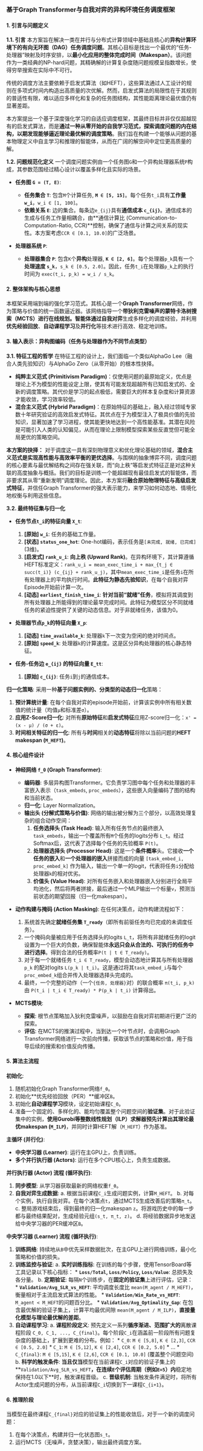 ### **基于Graph Transformer与自我对弈的异构环境任务调度框架**

#### 1. 引言与问题定义

**1.1. 引言**
本方案旨在解决一类在并行与分布式计算领域中基础且核心的**异构计算环境下的有向无环图（DAG）任务调度问题**。其核心目标是找出一个最优的“任务-处理器”映射及时序安排，以**最小化应用的整体完成时间（Makespan）**。该问题作为一类经典的NP-hard问题，其精确解的计算复杂度随问题规模呈指数增长，使得穷举搜索在实际中不可行。

传统的调度方法主要依赖于启发式算法（如HEFT），这些算法通过人工设计的规则在多项式时间内构造出高质量的次优解。然而，启发式算法的局限性在于其规则的普适性有限，难以适应多样化和复杂的任务图结构，其性能距离理论最优值仍有显著差距。

本方案提出一个基于深度强化学习的自适应调度框架，其最终目标并非仅仅超越现有的启发式算法，而是**通过一种从零开始的自我学习范式，探索调度问题的内在结构，以期发现能够逼近理论最优解的调度策略**。我们旨在构建一个能够从问题的基本物理定义中自主学习和推理的智能体，从而在广阔的解空间中定位更高质量的解。

**1.2. 问题规范化定义**
一个调度问题实例由一个任务图`G`和一个异构处理器系统`P`构成，其参数范围经过精心设计以覆盖多样化且实际的场景。

*   **任务图 `G = (T, E)`**:
    *   **任务集合 `T`**: 包含`M`个计算任务, **`M ∈ [5, 15]`**。每个任务`t_i`具有**工作量 `w_i`**，`w_i ∈ [1, 100]`。
    *   **依赖关系 `E`**: 边的集合。每条边`e_{ij}`具有**通信成本 `c_{ij}`**。通信成本的生成与任务工作量相耦合，由**通信计算比 (Communication-to-Computation-Ratio, CCR)**控制，确保了通信与计算之间关系的现实性。本方案考虑`CCR ∈ [0.1, 10.0]`的广泛场景。

*   **处理器系统 `P`**:
    *   **处理器集合 `P`**: 包含`K`个**异构**处理器, **`K ∈ [2, 6]`**。每个处理器`p_k`具有一个**处理速度 `s_k`**，`s_k ∈ [0.5, 2.0]`。因此，任务`t_i`在处理器`p_k`上的执行时间为 `exec(t_i, p_k) = w_i / s_k`。

#### 2. 整体架构与核心思想

本框架采用端到端的强化学习范式。其核心是一个**Graph Transformer**网络，作为策略与价值的统一函数逼近器。该网络指导一个**带狄利克雷噪声的蒙特卡洛树搜索（MCTS）**进行在线规划。智能体通过**自我对弈**生成多样化的调度经验，并利用**优先经验回放**、**自动课程学习**及**并行化**等技术进行高效、稳定地训练。

#### 3. 输入表示：异构图编码（任务与处理器作为不同节点类型）

**3.1. 特征工程的哲学**
在特征工程的设计上，我们面临一个类似AlphaGo Lee（融合人类先验知识）与AlphaGo Zero（从零开始）的根本性抉择。

*   **纯粹主义范式 (Primitivism Paradigm)**：仅使用问题的最原始定义，优点是理论上不为模型的性能设定上限，使其有可能发现超越所有已知启发式的、全新的调度策略。其代价是学习的起点极低，需要巨大的样本复杂度和计算资源才能收敛，学习效率较低。
*   **混合主义范式 (Hybrid Paradigm)**：在原始特征的基础上，融入经过领域专家数十年研究验证的高效启发式特征。其优点在于为模型注入了极具价值的先验知识，显著加速了学习进程，使其能更快地达到一个高性能基准。其潜在风险是可能引入人类的认知偏见，从而在理论上限制模型探索某些反直觉但可能全局更优的策略空间。

**本方案的抉择：**
对于调度这一具有深刻物理意义和优化理论基础的领域，**混合主义范式是实现高性能与高效率平衡的更优选择**。与围棋的抽象博弈不同，调度问题的核心要素与最优解结构之间存在强关联，而“向上秩”等启发式特征正是对这种关联的高度抽象与概括。我们的目标是训练一个能超越现有最佳启发式的智能体，而非要求其从零“重新发明”调度理论。因此，本方案将**融合原始物理特征与高级启发式特征**，并信任Graph Transformer的强大表示能力，来学习如何动态地、情境化地权衡与利用这些信息。

**3.2. 最终特征集与归一化**

*   **任务节点`t_i`的特征向量 `X_t`**:
    1.  **[原始] `w_i`**: 任务的基础工作量。
    2.  **[状态] `status_one_hot`**: One-hot编码，表示任务是`[未完成, 就绪, 已完成]` (3维)。
    3.  **[启发式] `rank_u_i`**: **向上秩 (Upward Rank)**。在异构环境下，其计算遵循HEFT标准定义：`rank_u_i = mean_exec_time_i + max_{t_j ∈ succ(t_i)} (c_{ij} + rank_u_j)`，其中`mean_exec_time_i`是任务`i`在所有处理器上的平均执行时间。**此特征为静态先验知识**，在每个自我对弈Episode开始前计算一次。
    4.  **[动态] `earliest_finish_time_i`**: **针对当前“就绪”任务**，模拟将其调度到所有处理器上所能得到的理论最早完成时间。此特征为模型区分不同就绪任务的紧迫性提供了关键的动态信息。对于非就绪任务，该值为0。

*   **处理器节点`p_k`的特征向量 `X_p`**:
    1.  **[动态] `time_available_k`**: 处理器`k`下一次变为空闲的绝对时间点。
    2.  **[原始] `speed_k`**: 处理器`k`的计算速度。这是区分异构处理器的核心静态特征。

*   **任务-任务边 `e_{ij}` 的特征向量 `E_tt`**:
    1.  **[原始] `c_{ij}`**: 任务`i`到`j`的通信成本。

**归一化策略**:
采用一种**基于问题实例的、分类型的动态归一化**策略：
1.  **预计算统计量**: 在每个自我对弈的episode开始前，计算该实例中所有相关数值的统计量（均值`μ`和标准差`σ`）。
2.  **应用Z-Score归一化**: 对所有**原始特征**和**启发式特征**应用Z-score归一化：`x' = (x - μ) / (σ + ε)`。
3.  **时间相关特征的归一化**: 所有与**时间**相关的**动态特征**将除以当前问题的**HEFT makespan (`M_HEFT`)**。

#### 4. 核心组件设计

*   **神经网络 `f_θ` (Graph Transformer)**:
    *   **编码器**: 多层异构图Transformer。它负责学习图中每个任务和处理器的丰富嵌入表示（`task_embeds`, `proc_embeds`），这些嵌入向量编码了图的结构和当前状态。
    *   **归一化**: Layer Normalization。
    *   **输出头 (分解式策略与价值)**: 网络的输出被分解为三个部分，以高效处理复杂的组合动作空间：
        1.  **任务选择头 (Task Head)**: 输入所有任务节点的最终嵌入`task_embeds`，输出一个覆盖所有`M`个任务的logits分布 `L_t`。经过Softmax后，这代表了选择每个任务的先验概率 `P(t)`。
        2.  **处理器选择头 (Processor Head)**: 这是一个**条件概率**头。它接收**一个任务的嵌入**和**一个处理器的嵌入**拼接而成的向量 `[task_embed_i, proc_embed_k]` 作为输入，输出一个单一的logit，代表将任务`i`分配给处理器`k`的相对优劣。
        3.  **价值头 (Value Head)**: 对所有任务嵌入和处理器嵌入分别进行全局平均池化，然后将两者拼接，最后通过一个MLP输出一个标量`v`，预测当前状态的期望回报（归一化makespan）。

*   **动作构建与掩码 (Action Masking)**:
    在任何决策点，动作构建流程如下：
    1.  系统首先确定**就绪任务集 `T_ready`**（即所有前驱任务均已完成的未调度任务）。
    2.  一个掩码向量被应用于任务选择头的logits `L_t`，将所有非就绪任务的logit设置为一个巨大的负数，确保智能体**永远只会从合法的、可执行的任务中进行选择**。得到合法的任务概率`P(t | t ∈ T_ready)`。
    3.  对于每一个就绪任务 `t_i ∈ T_ready`，模型会动态地计算其与所有处理器 `p_k` 的配对logits `L(p_k | t_i)`。这是通过将其`task_embed_i`与每个`proc_embed_k`组合并传入处理器选择头完成的。
    4.  最终，一个完整的动作（一个`{任务, 处理器}`对）的联合概率 `π(t_i, p_k)` 由 `P(t_i | t_i ∈ T_ready) * P(p_k | t_i)` 计算得出。

*   **MCTS模块**:
    *   **探索**: 根节点策略加入狄利克雷噪声，以鼓励在自我对弈初期进行更广泛的探索。
    *   **评估**: 在MCTS的推演过程中，当到达一个叶节点时，会调用Graph Transformer网络进行一次前向传播，获取该节点的策略和价值，用于指导后续的搜索和价值反向传播。

#### 5. 算法主流程

**初始化**:
1.  随机初始化Graph Transformer网络`f_θ`。
2.  初始化**优先经验回放（PER）**缓冲区`B`。
3.  初始化**自动课程学习**模块，设定初始课程`C_0`。
4.  准备一个固定的、多样化的、能均匀覆盖整个问题空间的**验证集**。对于此验证集中的实例，**使用Gurobi等整数线性规划（ILP）求解器预先计算出其理论最优makespan (`M_ILP`)**，并同时计算HEFT解（`M_HEFT`）作为基准。

**主循环 (并行化)**:
*   **中央学习器 (Learner)**: 运行在主GPU上，负责训练。
*   **多个并行执行器 (Actors)**: 运行在多个CPU核心上，负责生成数据。

**并行执行器 (Actor) 流程 (循环执行)**:
1.  **同步模型**: 从学习器获取最新的网络权重`f_θ`。
2.  **自我对弈生成数据**:
    a. 根据当前课程`C_i`生成问题实例，计算`M_HEFT`。
    b. 对每个实例，执行自我对弈。在每个决策点`t`，通过MCTS生成改善后的策略`π_t`。
    c. 整局游戏结束后，得到最终的归一化makespan `z`。将游戏历史中的每一步都与最终结果配对，生成经验元组`(s_t, π_t, z)`。
    d. 将经验数据异步地发送给中央学习器的PER缓冲区`B`。

**中央学习器 (Learner) 流程 (循环执行)**:
1.  **训练网络**: 持续地从`B`中优先采样数据批次，在主GPU上进行网络训练，最小化策略和价值的损失。
2.  **训练监控与验证**:
    a. **实时训练指标**: 在训练的每个步骤，使用TensorBoard等工具记录以下核心指标：
        *   **`Loss/Total`, `Loss/Policy`, `Loss/Value`**: 总损失及各分量。
    b. **定期验证**: 每隔`N`个训练步，在**固定的验证集**上进行评估，记录：
        *   **`Validation/Avg_SLR_vs_HEFT`**: 平均调度长度比 `mean(M_agent / M_HEFT)`，衡量相对于主流启发式算法的性能。
        *   **`Validation/Win_Rate_vs_HEFT`**: `M_agent < M_HEFT`的问题百分比。
        *   **`Validation/Avg_Optimality_Gap`**: 在包含最优解的验证子集上，计算平均最优间隙 `mean(M_agent / M_ILP)`，**直接量化模型与理论最优解的差距**。
3.  **自动课程学习**:
    a. **课程阶段定义**: 预先定义一系列**循序渐进、范围扩大的**离散课程阶段 `C_0, C_1, ..., C_{final}`。每个阶段`C_i`在涵盖前一阶段所有问题复杂度的基础上，扩展到更难的分布。例如：
        *   `C_0`: `M ∈ [5,8]`, `K ∈ [2,3]`, `CCR ∈ [0.5, 2.0]`
        *   `C_1`: `M ∈ [5,12]`, `K ∈ [2,4]`, `CCR ∈ [0.2, 5.0]`
        *   ...
        *   `C_{final}`: `M ∈ [5,15]`, `K ∈ [2,6]`, `CCR ∈ [0.1, 10.0]` (覆盖整个问题空间)
    b. **科学的触发条件**: **当且仅当**模型在当前课程`C_i`对应的验证子集上的**`Validation/Avg_SLR_vs_HEFT`**，在连续`E`个评估周期（例如`E=5`）内**稳定地保持在1.0以下**时，触发课程晋级。
    c. **晋级机制**: 当触发条件满足时，将所有Actor生成问题的分布，从当前课程`C_i`切换到下一课程`C_{i+1}`。

#### 6. 推理阶段

当模型在最终课程`C_{final}`对应的验证集上的性能收敛后，对于一个新的调度问题：
1.  在每个决策点，构建并归一化状态图`s_t`。
2.  运行MCTS（无噪声，贪婪决策），输出最终调度方案。